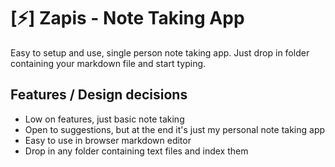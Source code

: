 # [⚡] Zapis - Note Taking App

Easy to setup and use, single person note taking app. Just drop in folder containing your markdown file and start typing.

## Features / Design decisions
- Low on features, just basic note taking
- Open to suggestions, but at the end it's just my personal note taking app
- Easy to use in browser markdown editor
- Drop in any folder containing text files and index them